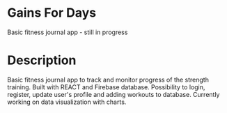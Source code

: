 ﻿# Gains For Days

Basic fitness journal app - still in progress

# Description

Basic fitness journal app to track and monitor progress of the strength training. Built with REACT and Firebase database. Possibility to login, register, update user's profile and adding workouts to database. Currently working on data visualization with charts.